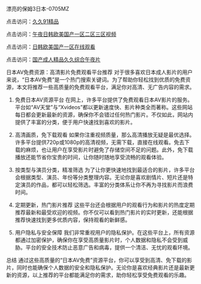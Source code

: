 
漂亮的保姆3日本-0705MZ

点击访问：<a href="https://heiliao2dmwwy.pages.dev">久久91精品</a>

点击访问：<a href="https://heiliaoll4qsx.pages.dev">午夜日韩欧美国产一区二区三区视频</a>

点击访问：<a href="https://heiliaowzu4ur.pages.dev">日韩欧美国产一区在线观看</a>

点击访问：<a href="https://heiliaozj3tjd.pages.dev">国产成人精品久久综合午夜片</a>


日本AV免费资源：高清影片免费观看平台推荐
对于很多喜欢日本成人影片的用户来说，“日本AV免费”是一个热门搜索关键词。为了帮助你轻松找到优质的免费资源，本文将推荐一些高质量的免费观看平台，满足你对高清、无广告内容的需求。

1. 免费日本AV资源平台
在网上，许多平台提供了免费观看日本AV影片的服务。平台如“AV天堂”与“Xvideos”都以更新速度快、影片种类全而著称。这些网站每日都会更新最新的资源，确保你不会错过任何热门影片。不仅如此，网站内提供了丰富的分类，便于用户快速找到喜欢的影片。

2. 高清画质，免下载观看
如果你注重视频质量，那么高清播放无疑是最优选择。许多平台提供720p或1080p的高清视频，无需下载，直接在线观看。免去下载的麻烦，也让用户在享受影片时避免了存储空间不足的问题。此外，免下载播放还能节省你宝贵的时间，让你随时随地享受流畅的观看体验。

3. 按类型与演员分类，精准筛选
为了让你更快速地找到最适合的影片，许多平台会根据类型、演员、年份等分类整理内容。无论你是喜欢剧情片、短片还是特定演员的作品，都可以轻松筛选。丰富的分类体系让你不再为寻找影片而浪费时间。

4. 定期更新，热门影片推荐
这些平台还会根据用户的观看行为和影片的热度定期推荐最新和最受欢迎的视频。你不仅可以看到热门影片的实时更新，还能根据推荐快速找到更多优质内容，保持观看的新鲜感。

5. 用户隐私与安全保障
我们非常重视用户的隐私保护。在这些平台上，所有资源都通过加密保护，确保你在享受高质量影片时，个人数据和隐私不会受到威胁。平台的安全技术防止恶意广告和病毒，提供一个清洁、无忧的观看环境。

总结
通过这些高质量的“日本AV免费”资源平台，你可以享受到高清、免下载的影片，同时也能确保个人数据的安全和隐私保护。无论你是喜欢经典影片还是最新更新的资源，以上推荐的平台都能满足你的需求，助你轻松享受免费观看的乐趣。






<span style="display:none;">[Canonical link]( https://github.com/new20250709/646503 ）</span>

